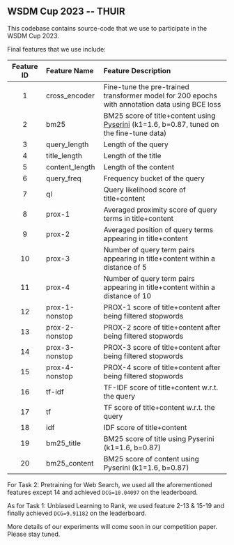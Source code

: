 ## WSDM Cup 2023 -- THUIR
This codebase contains source-code that we use to participate in the WSDM Cup 2023.  


Final features that we use include:

| **Feature ID** |   **Feature Name** |  **Feature Description** |   
| :--: | :-- | :-- |    
| 1     |  cross_encoder | Fine-tune the pre-trained transformer model for 200 epochs with annotation data using BCE loss |  
| 2     |  bm25 | BM25 score of title+content using [Pyserini](https://github.com/castorini/pyserini) (k1=1.6, b=0.87, tuned on the fine-tune data) |    
| 3 |  query_length | Length of the query  |  
| 4   |  title_length |  Length of the title  |  
| 5  |  content_length |  Length of the content  |   
| 6  |  query_freq |  Frequency bucket of the query   |   
| 7  |  ql |  Query likelihood score of title+content |   
| 8  |  prox-1 |  Averaged proximity score of query terms in title+content |  
| 9  |  prox-2 |  Averaged position of query terms appearing in title+content |  
| 10  |  prox-3 |  Number of query term pairs appearing in title+content within a distance of 5 |  
| 11  |  prox-4 |  Number of query term pairs appearing in title+content within a distance of 10 |  
| 12  |  prox-1-nonstop | PROX-1 score of title+content after being filtered stopwords |  
| 13  |  prox-2-nonstop |  PROX-2 score of title+content after being filtered stopwords |  
| 14  |  prox-3-nonstop |  PROX-3 score of title+content after being filtered stopwords |  
| 15  |  prox-4-nonstop |  PROX-4 score of title+content after being filtered stopwords |  
| 16  |  tf-idf |  TF-IDF score of title+content w.r.t. the query |  
| 17  |  tf |  TF score of title+content w.r.t. the query |  
| 18  |  idf |  IDF score of title+content |  
| 19  |  bm25_title |  BM25 score of title using Pyserini (k1=1.6, b=0.87) |  
| 20  |  bm25_content |  BM25 score of content using Pyserini (k1=1.6, b=0.87) |  

For Task 2: Pretraining for Web Search, we used all the aforementioned features except 14 and achieved ```DCG=10.04097``` on the leaderboard.  

As for Task 1: Unbiased Learning to Rank, we used feature 2-13 & 15-19 and finally achieved ```DCG=9.91182``` on the leaderboard.  

More details of our experiments will come soon in our competition paper. Please stay tuned.